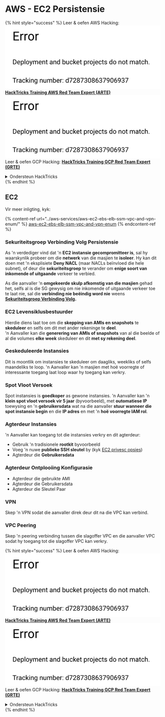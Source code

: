 # AWS - EC2 Persistensie

{% hint style="success" %}
Leer & oefen AWS Hacking:<img src="../../../.gitbook/assets/image (1) (1).png" alt="" data-size="line">[**HackTricks Training AWS Red Team Expert (ARTE)**](https://training.hacktricks.xyz/courses/arte)<img src="../../../.gitbook/assets/image (1) (1).png" alt="" data-size="line">\
Leer & oefen GCP Hacking: <img src="../../../.gitbook/assets/image (2).png" alt="" data-size="line">[**HackTricks Training GCP Red Team Expert (GRTE)**<img src="../../../.gitbook/assets/image (2).png" alt="" data-size="line">](https://training.hacktricks.xyz/courses/grte)

<details>

<summary>Ondersteun HackTricks</summary>

* Kyk na die [**subskripsie planne**](https://github.com/sponsors/carlospolop)!
* **Sluit aan by die** 💬 [**Discord groep**](https://discord.gg/hRep4RUj7f) of die [**telegram groep**](https://t.me/peass) of **volg** ons op **Twitter** 🐦 [**@hacktricks\_live**](https://twitter.com/hacktricks\_live)**.**
* **Deel hacking truuks deur PRs in te dien na die** [**HackTricks**](https://github.com/carlospolop/hacktricks) en [**HackTricks Cloud**](https://github.com/carlospolop/hacktricks-cloud) github repos.

</details>
{% endhint %}

## EC2

Vir meer inligting, kyk:

{% content-ref url="../aws-services/aws-ec2-ebs-elb-ssm-vpc-and-vpn-enum/" %}
[aws-ec2-ebs-elb-ssm-vpc-and-vpn-enum](../aws-services/aws-ec2-ebs-elb-ssm-vpc-and-vpn-enum/)
{% endcontent-ref %}

### Sekuriteitsgroep Verbinding Volg Persistensie

As 'n verdediger vind dat 'n **EC2 instansie gecompromitteer is**, sal hy waarskynlik probeer om die **netwerk** van die masjien te **isoleer**. Hy kan dit doen met 'n eksplisiete **Deny NACL** (maar NACLs beïnvloed die hele subnet), of deur die **sekuriteitsgroep** te verander om **enige soort van inkomende of uitgaande** verkeer te verbied.

As die aanvaller 'n **omgekeerde skulp afkomstig van die masjien** gehad het, selfs al is die SG gewysig om nie inkomende of uitgaande verkeer toe te laat nie, sal die **verbinding nie beëindig word nie** weens [**Sekuriteitsgroep Verbinding Volg**](https://docs.aws.amazon.com/AWSEC2/latest/UserGuide/security-group-connection-tracking.html)**.**

### EC2 Levensiklusbestuurder

Hierdie diens laat toe om die **skepping van AMIs en snapshots** te **skeduleer** en selfs om dit met ander rekeninge te **deel**.\
'n Aanvaller kan die **generering van AMIs of snapshots** van al die beelde of al die volumes **elke week** skeduleer en dit **met sy rekening deel**.

### Geskeduleerde Instansies

Dit is moontlik om instansies te skeduleer om daagliks, weekliks of selfs maandeliks te loop. 'n Aanvaller kan 'n masjien met hoë voorregte of interessante toegang laat loop waar hy toegang kan verkry.

### Spot Vloot Versoek

Spot instansies is **goedkoper** as gewone instansies. 'n Aanvaller kan 'n **klein spot vloot versoek vir 5 jaar** (byvoorbeeld), met **outomatiese IP** toewysing en 'n **gebruikersdata** wat na die aanvaller **stuur wanneer die spot instansie begin** en die **IP adres** en met 'n **hoë voorregte IAM rol**.

### Agterdeur Instansies

'n Aanvaller kan toegang tot die instansies verkry en dit agterdeur:

* Gebruik 'n tradisionele **rootkit** byvoorbeeld
* Voeg 'n nuwe **publieke SSH sleutel** by (kyk [EC2 privesc opsies](../aws-privilege-escalation/aws-ec2-privesc.md))
* Agterdeur die **Gebruikersdata**

### **Agterdeur Ontplooiing Konfigurasie**

* Agterdeur die gebruikte AMI
* Agterdeur die Gebruikersdata
* Agterdeur die Sleutel Paar

### VPN

Skep 'n VPN sodat die aanvaller direk deur dit na die VPC kan verbind.

### VPC Peering

Skep 'n peering verbinding tussen die slagoffer VPC en die aanvaller VPC sodat hy toegang tot die slagoffer VPC kan verkry.

{% hint style="success" %}
Leer & oefen AWS Hacking:<img src="../../../.gitbook/assets/image (1) (1).png" alt="" data-size="line">[**HackTricks Training AWS Red Team Expert (ARTE)**](https://training.hacktricks.xyz/courses/arte)<img src="../../../.gitbook/assets/image (1) (1).png" alt="" data-size="line">\
Leer & oefen GCP Hacking: <img src="../../../.gitbook/assets/image (2).png" alt="" data-size="line">[**HackTricks Training GCP Red Team Expert (GRTE)**<img src="../../../.gitbook/assets/image (2).png" alt="" data-size="line">](https://training.hacktricks.xyz/courses/grte)

<details>

<summary>Ondersteun HackTricks</summary>

* Kyk na die [**subskripsie planne**](https://github.com/sponsors/carlospolop)!
* **Sluit aan by die** 💬 [**Discord groep**](https://discord.gg/hRep4RUj7f) of die [**telegram groep**](https://t.me/peass) of **volg** ons op **Twitter** 🐦 [**@hacktricks\_live**](https://twitter.com/hacktricks\_live)**.**
* **Deel hacking truuks deur PRs in te dien na die** [**HackTricks**](https://github.com/carlospolop/hacktricks) en [**HackTricks Cloud**](https://github.com/carlospolop/hacktricks-cloud) github repos.

</details>
{% endhint %}
